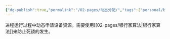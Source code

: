 ```yaml
---
{"dg-publish":true,"permalink":"/02-pages/动态分配/","tags":["personal/blog","os"]}
---
```


进程运行过程中动态申请设备资源。需要使用[[02-pages/银行家算法\|银行家算法]]来防止死锁的发生。